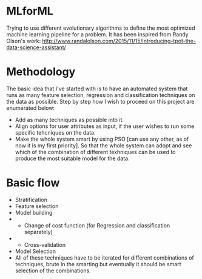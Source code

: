 # MLforML
Trying to use different evolutionary algorithms to define the most optimized machine learning pipeline for a problem. It has been inspired from Randy Olson's work: http://www.randalolson.com/2015/11/15/introducing-tpot-the-data-science-assistant/

# Methodology
The basic idea that I've started with is to have an automated system that runs as many feature selection, regression and classification techniques on the data as possible. 
Step by step how I wish to proceed on this project are enumerated below:
 - Add as many techniques as possible into it.
 - Align options for user attributes as input, if the user wishes to run some specific tehcniques on the data.
 - Make the whole system smart by using PSO [can use any other, as of now it is my first priority]. So that the whole system can adopt and see which of the combination of different texhniques can be used to produce the most suitable model for the data.
 
# Basic flow
- Stratification
- Feature selection
- Model building
- - Change of cost function (for Regression and classification separately)
- - Cross-validation
- Model Selection
- All of these techniques have to be iterated for different combinations of techniques, brute in the smarting but eventually it should be smart selection of the combinations.

